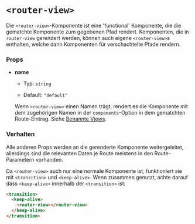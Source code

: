 # `<router-view>`

Die `<router-view>`-Komponente ist eine 'functional' Komponente, die die gematchte Komponente zum gegebenen Pfad rendert. Komponenten, die in `router-view` gerendert werden, können auch eigene `<router-view>`s enthalten, welche dann Komponenten für verschachtelte Pfade rendern.

### Props

- **name**

  - Typ: `string`

  - Default: `"default"`

  Wenn `<router-view>` einen Namen trägt, rendert es die Komponente mit dem zugehörigen Namen in der `components`-Option in dem gematchten Route-Eintrag. Siehe [Benannte Views](../essentials/named-views.md).

### Verhalten

Alle anderen Props werden an die gerenderte Komponente weitergeleitet, allerdings sind die relevanten Daten je Route meistens in den Route-Parametern vorhanden.

Da `<router-view>` auch nur eine normale Komponente ist, funktioniert sie mit `<transition>` und `<keep-alive>`. Wenn zusammen genutzt, achte darauf dass `<keep-alive>` innerhalb der `<transition>` ist:

``` html
<transition>
  <keep-alive>
    <router-view></router-view>
  </keep-alive>
</transition>
```
